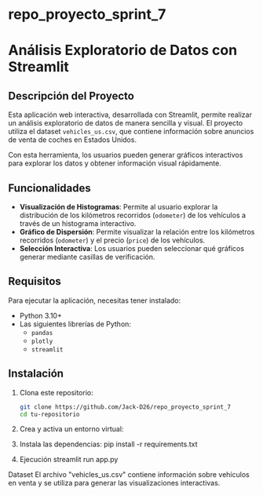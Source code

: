 # repo_proyecto_sprint_7

# Análisis Exploratorio de Datos con Streamlit

## Descripción del Proyecto

Esta aplicación web interactiva, desarrollada con Streamlit, permite realizar un análisis exploratorio de datos de manera sencilla y visual. El proyecto utiliza el dataset `vehicles_us.csv`, que contiene información sobre anuncios de venta de coches en Estados Unidos.

Con esta herramienta, los usuarios pueden generar gráficos interactivos para explorar los datos y obtener información visual rápidamente.

## Funcionalidades

- **Visualización de Histogramas**: Permite al usuario explorar la distribución de los kilómetros recorridos (`odometer`) de los vehículos a través de un histograma interactivo.
- **Gráfico de Dispersión**: Permite visualizar la relación entre los kilómetros recorridos (`odometer`) y el precio (`price`) de los vehículos.
- **Selección Interactiva**: Los usuarios pueden seleccionar qué gráficos generar mediante casillas de verificación.

## Requisitos

Para ejecutar la aplicación, necesitas tener instalado:

- Python 3.10+
- Las siguientes librerías de Python:
  - `pandas`
  - `plotly`
  - `streamlit`

## Instalación

1. Clona este repositorio:

   ```bash
   git clone https://github.com/Jack-D26/repo_proyecto_sprint_7
   cd tu-repositorio

   ```

2. Crea y activa un entorno virtual:

3. Instala las dependencias:
   pip install -r requirements.txt

4. Ejecución
   streamlit run app.py

Dataset
El archivo "vehicles_us.csv" contiene información sobre vehículos en venta y se utiliza para generar las visualizaciones interactivas.
